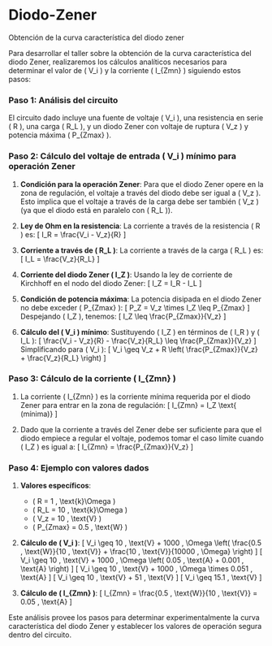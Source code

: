# Diodo-Zener
Obtención de la curva característica del diodo zener

Para desarrollar el taller sobre la obtención de la curva característica del diodo Zener, realizaremos los cálculos analíticos necesarios para determinar el valor de \( V_i \) y la corriente \( I_{Zmn} \) siguiendo estos pasos:

### Paso 1: Análisis del circuito
El circuito dado incluye una fuente de voltaje \( V_i \), una resistencia en serie \( R \), una carga \( R_L \), y un diodo Zener con voltaje de ruptura \( V_z \) y potencia máxima \( P_{Zmax} \).

### Paso 2: Cálculo del voltaje de entrada \( V_i \) mínimo para operación Zener
1. **Condición para la operación Zener**: Para que el diodo Zener opere en la zona de regulación, el voltaje a través del diodo debe ser igual a \( V_z \). Esto implica que el voltaje a través de la carga debe ser también \( V_z \) (ya que el diodo está en paralelo con \( R_L \)).

2. **Ley de Ohm en la resistencia**: La corriente a través de la resistencia \( R \) es:
   \[ I_R = \frac{V_i - V_z}{R} \]

3. **Corriente a través de \( R_L \)**: La corriente a través de la carga \( R_L \) es:
   \[ I_L = \frac{V_z}{R_L} \]

4. **Corriente del diodo Zener \( I_Z \)**: Usando la ley de corriente de Kirchhoff en el nodo del diodo Zener:
   \[ I_Z = I_R - I_L \]

5. **Condición de potencia máxima**: La potencia disipada en el diodo Zener no debe exceder \( P_{Zmax} \):
   \[ P_Z = V_z \times I_Z \leq P_{Zmax} \]
   Despejando \( I_Z \), tenemos:
   \[ I_Z \leq \frac{P_{Zmax}}{V_z} \]

6. **Cálculo del \( V_i \) mínimo**: Sustituyendo \( I_Z \) en términos de \( I_R \) y \( I_L \):
   \[ \frac{V_i - V_z}{R} - \frac{V_z}{R_L} \leq \frac{P_{Zmax}}{V_z} \]
   Simplificando para \( V_i \):
   \[ V_i \geq V_z + R \left( \frac{P_{Zmax}}{V_z} + \frac{V_z}{R_L} \right) \]

### Paso 3: Cálculo de la corriente \( I_{Zmn} \)
1. La corriente \( I_{Zmn} \) es la corriente mínima requerida por el diodo Zener para entrar en la zona de regulación:
   \[ I_{Zmn} = I_Z \text{ (mínima)} \]

2. Dado que la corriente a través del Zener debe ser suficiente para que el diodo empiece a regular el voltaje, podemos tomar el caso límite cuando \( I_Z \) es igual a:
   \[ I_{Zmn} = \frac{P_{Zmax}}{V_z} \]

### Paso 4: Ejemplo con valores dados
1. **Valores específicos**: 
   - \( R = 1 \, \text{k}\Omega \)
   - \( R_L = 10 \, \text{k}\Omega \)
   - \( V_z = 10 \, \text{V} \)
   - \( P_{Zmax} = 0.5 \, \text{W} \)

2. **Cálculo de \( V_i \)**:
   \[ V_i \geq 10 \, \text{V} + 1000 \, \Omega \left( \frac{0.5 \, \text{W}}{10 \, \text{V}} + \frac{10 \, \text{V}}{10000 \, \Omega} \right) \]
   \[ V_i \geq 10 \, \text{V} + 1000 \, \Omega \left( 0.05 \, \text{A} + 0.001 \, \text{A} \right) \]
   \[ V_i \geq 10 \, \text{V} + 1000 \, \Omega \times 0.051 \, \text{A} \]
   \[ V_i \geq 10 \, \text{V} + 51 \, \text{V} \]
   \[ V_i \geq 15.1 \, \text{V} \]

3. **Cálculo de \( I_{Zmn} \)**:
   \[ I_{Zmn} = \frac{0.5 \, \text{W}}{10 \, \text{V}} = 0.05 \, \text{A} \]

Este análisis provee los pasos para determinar experimentalmente la curva característica del diodo Zener y establecer los valores de operación segura dentro del circuito.
